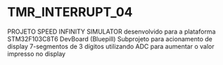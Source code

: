 # TMR_INTERRUPT_04
PROJETO SPEED INFINITY SIMULATOR desenvolvido para a plataforma STM32F103C8T6 DevBoard (Bluepill)
Subprojeto para acionamento de display 7-segmentos de 3 dígitos utilizando ADC para aumentar o valor impresso no display

